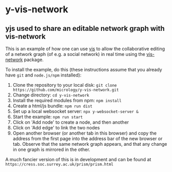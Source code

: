# y-vis-network
## yjs used to share an editable network graph with vis-network

This is an example of how one can use [yjs](https://github.com/yjs/yjs.git) to allow the collaborative editing of a network graph (of e.g. a social network) in real time using the 
[vis-network](https://github.com/visjs/vis-network.git) package.

To install the example, do this (these instructions assume that you already have `git` and `node.js/npm` installed):

1. Clone the repository to your local disk: `git clone https://github.com/micrology/y-vis-network.git`
1. Change directory: `cd y-vis-network`
1. Install the required modules from npm: `npm install`
1. Create a html/js bundle: `npm run dist`
1. Set up a local websocket server: `npx y-websocket-server &`
1. Start the example: `npm run start`
1. Click on 'Add node' to create a node, and then another
1. Click on 'Add edge' to link the two nodes
1. Open another browser (or another tab in this browser) and copy the address from the first page into the address bar of 
the new browser or tab. Observe that the same network graph appears, and that any change in one graph is mirrored in the other.

A much fancier version of this is in development and can be found at `https://cress.soc.surrey.ac.uk/prism/prism.html`
